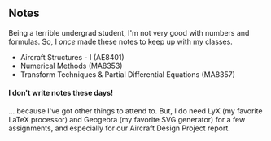 ## Notes

Being a terrible undergrad student, I'm not very good with numbers and formulas. So, I *once* made these notes to keep up with my classes.

- Aircraft Structures - I (AE8401)
- Numerical Methods (MA8353)
- Transform Techniques & Partial Differential Equations (MA8357)

#### I don't write notes these days!

... because I've got other things to attend to. But, I do need LyX (my favorite LaTeX processor) and Geogebra (my favorite SVG generator) for a few assignments, and especially for our Aircraft Design Project report.
